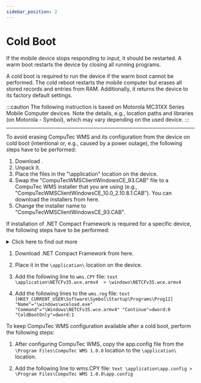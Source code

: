 ```yaml
---
sidebar_position: 2
---
```


# Cold Boot

If the mobile device stops responding to input, it should be restarted. A warm boot restarts the device by closing all running programs.

A cold boot is required to run the device if the warm boot cannot be performed. The cold reboot restarts the mobile computer but erases all stored records and entries from RAM. Additionally, it returns the device to its factory default settings.

:::caution
    The following instruction is based on Motorola MC31XX Series Mobile Computer devices. Note the details, e.g., location paths and libraries (on Motorola - Symbol), which may vary depending on the used device.
:::

---

To avoid erasing CompuTec WMS and its configuration from the device on cold boot (intentional or, e.g., caused by a power outage), the following steps have to be performed:

1. Download <!--[the file pack](./media/ColdBoot.rar)-->.
2. Unpack it.
3. Place the files in the "\application\" location on the device.
4. Swap the "CompuTecWMSClientWindowsCE_93.CAB" file to a CompuTec WMS installer that you are using (e.g., "CompuTecWMSClientWindowsCE_10.0_2.10.8.1.CAB"). You can download the installers from here.
5. Change the installer name to "CompuTecWMSClientWindowsCE_93.CAB".

If installation of .NET Compact Framework is required for a specific device, the following steps have to be performed:
<details>
    <summary>Click here to find out more</summary>
    <div>
:::info
    .NET Compact Framework availability depends on a device specification, e.g., devices with Windows CE 5.0 system must manually install .NET Compact Framework. Devices with CE 7.0 have the functionality installed by default.
:::
    </div>
    </details>

1. Download .NET Compact Framework from here.
2. Place it in the `\application\` location on the device.
3. Add the following line to `wms.CPY` file:
        ```text
        \application\NETCFv35.wce.armv4  > \windows\NETCFv35.wce.armv4
        ```

4. Add the following lines to the `wms.reg` file:
        ```text
        [HKEY_CURRENT_USER\Software\Symbol\Startup\Programs\Prog12]
        "Name"="\windows\wceload.exe"
        "Command"="\Windows\NETCFv35.wce.armv4"
        "Continue"=dword:0
        "ColdBootOnly"=dword:1
        ```

To keep CompuTec WMS configuration available after a cold boot, perform the following steps:

1. After configuring CompuTec WMS, copy the app.config file from the `\Program Files\CompuTec WMS 1.0.0` location to the `\application\` location.

2. Add the following line to wms.CPY file:
        ```text
        \application\app.config > \Program Files\CompuTec WMS 1.0.0\app.config
        ```
